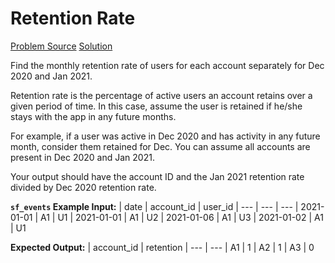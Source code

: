# Retention Rate

[Problem Source](https://platform.stratascratch.com/coding/2053-retention-rate?code_type=1)
[Solution](solutions/009_retention_rate.sql)

Find the monthly retention rate of users for each account separately for Dec 2020 and Jan 2021.

Retention rate is the percentage of active users an account retains over a given period of time. In this case, assume the user is retained if he/she stays with the app in any future months.

For example, if a user was active in Dec 2020 and has activity in any future month, consider them retained for Dec. You can assume all accounts are present in Dec 2020 and Jan 2021.

Your output should have the account ID and the Jan 2021 retention rate divided by Dec 2020 retention rate.

**`sf_events` Example Input:**
| date | account_id | user_id
| --- | --- | ---
| 2021-01-01 | A1 | U1
| 2021-01-01 | A1 | U2
| 2021-01-06 | A1 | U3
| 2021-01-02 | A1 | U1

**Expected Output:**
| account_id | retention
| --- | ---
| A1 | 1
| A2 | 1
| A3 | 0
